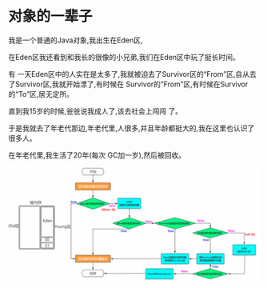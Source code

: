# 对象的一辈子

我是一个普通的Java对象,我出生在Eden区,

在Eden区我还看到和我长的很像的小兄弟,我们在Eden区中玩了挺长时间。

有 一天Eden区中的人实在是太多了,我就被迫去了Survivor区的“From”区,自从去了Survivor区,我就开始漂了,有时候在 Survivor的“From”区,有时候在Survivor的“To”区,居无定所。

直到我15岁的时候,爸爸说我成人了,该去社会上闯闯 了。 

于是我就去了年老代那边,年老代里,人很多,并且年龄都挺大的,我在这里也认识了很多人。

在年老代里,我生活了20年(每次 GC加一岁),然后被回收。

![image-20200907102134953](../../assets/image-20200907102134953.png)